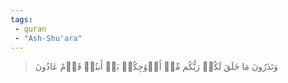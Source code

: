 ```yaml
---
tags: 
 - quran 
 - "Ash-Shu'ara"
---
```


> وَتَذَرُونَ مَا خَلَقَ لَكُمۡ رَبُّكُم مِّنۡ أَزۡوَٰجِكُمۚ بَلۡ أَنتُمۡ قَوۡمٌ عَادُونَ
